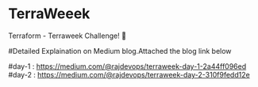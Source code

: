 # TerraWeeek
Terraform - Terraweek Challenge! 🎉

#Detailed Explaination on Medium blog.Attached the blog link below

#day-1 : https://medium.com/@rajdevops/terraweek-day-1-2a44ff096ed
#day-2 : https://medium.com/@rajdevops/terraweek-day-2-310f9fedd12e

